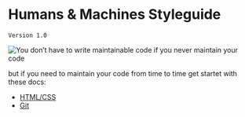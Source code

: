 # Humans & Machines Styleguide

`Version 1.0`

![You don’t have to write maintainable code if you never maintain your code](https://pbs.twimg.com/media/DbxXCjYUQAMZGzi.jpg)

but if you need to maintain your code from time to time get startet with these docs:

- [HTML/CSS](https://github.com/Humans-Machines/styleguide/tree/develop/html-css)
- [Git](https://github.com/Humans-Machines/styleguide/tree/develop/git)
